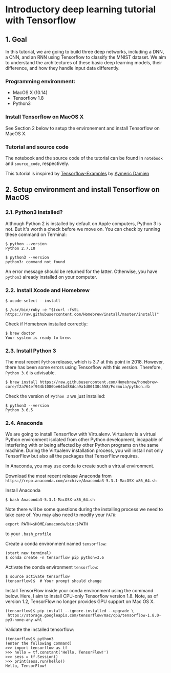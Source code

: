 # Introductory deep learning tutorial with Tensorflow
## 1. Goal
In this tutorial, we are going to build three deep networks, including a DNN, a CNN, and an RNN using Tensorflow to classify the MNIST dataset. We aim to understand the architectures of these basic deep learning models, their difference, and how they handle input data differently.

### Programming environment: 
- MacOS X (10.14)
- Tensorflow 1.8
- Python3

### Install Tensorflow on MacOS X

See Section 2 below to setup the environement and install Tensorflow on MacOS X.

### Tutorial and source code

The notebook and the source code of the tutorial can be found in ``notebook`` and ``source_code``, respectively.

This tutorial is inspired by [Tensorflow-Examples](https://github.com/aymericdamien/TensorFlow-Examples) by [Aymeric Damien](https://github.com/aymericdamien)

## 2. Setup environment and install Tensorflow on MacOS
### 2.1. Python3 installed?
Although Python 2 is installed by default on Apple computers, Python 3 is not. But it's worth a check before we move on. You can check by running these command on Terminal:

```
$ python --version
Python 2.7.10
```

```
$ python3 --version
python3: command not found
```

An error message should be returned for the latter. Otherwise, you have ```python3``` already installed on your computer.

### 2.2. Install Xcode and Homebrew

```
$ xcode-select --install
```

```
$ /usr/bin/ruby -e "$(curl -fsSL https://raw.githubusercontent.com/Homebrew/install/master/install)"
```
Check if Homebrew installed correctly:

```
$ brew doctor
Your system is ready to brew.
```

### 2.3. Install Python 3

The most recent ```Python``` release, which is 3.7 at this point in 2018. However, there has been some errors using Tensorflow with this version. Therefore, ```Python 3.6``` is advisable.

```
$ brew install https://raw.githubusercontent.com/Homebrew/homebrew-core/f2a764ef944b1080be64bd88dca9a1d80130c558/Formula/python.rb
```

Check the version of ```Python 3``` we just installed:

```
$ python3 --version
Python 3.6.5
```

<!---
References:
- https://wsvincent.com/install-python3-mac/
- https://stackoverflow.com/questions/51125013/how-can-i-install-a-previous-version-of-python-3-in-macos-using-homebrew/51125014#51125014
--->

### 2.4. Anaconda

We are going to install Tensorflow with Virtualenv. Virtualenv is a virtual Python environment isolated from other Python development, incapable of interfering with or being affected by other Python programs on the same machine. During the Virtualenv installation process, you will install not only TensorFlow but also all the packages that TensorFlow requires.

In Anaconda, you may use conda to create such a virtual environment.

Download the most recent release Anaconda from ```https://repo.anaconda.com/archive/Anaconda3-5.3.1-MacOSX-x86_64.sh```

Install Anaconda
```
$ bash Anaconda3-5.3.1-MacOSX-x86_64.sh
```

Note there will be some questions during the installing process we need to take care of. You may also need to modify your ```PATH```:

```
export PATH=$HOME/anaconda/bin:$PATH
```
to your ```.bash_profile```



Create a conda environment named ```tensorflow```:

```
(start new terminal)
$ conda create -n tensorflow pip python=3.6
```

Activate the conda environment ```tensorflow```:

```
$ source activate tensorflow
(tensorflow)$  # Your prompt should change
```

Install TensorFlow inside your conda environment using the command below. Here, I aim to install CPU-only Tensorflow version 1.8. Note, as of version 1.2, TensorFlow no longer provides GPU support on Mac OS X.

```
(tensorflow)$ pip install --ignore-installed --upgrade \
 https://storage.googleapis.com/tensorflow/mac/cpu/tensorflow-1.8.0-py3-none-any.whl
```

Validate the installed tensorflow:

```
(tensorflow)$ python3
(enter the following command)
>>> import tensorflow as tf
>>> hello = tf.constant('Hello, TensorFlow!')
>>> sess = tf.Session()
>>> print(sess.run(hello))
Hello, TensorFlow!
```
